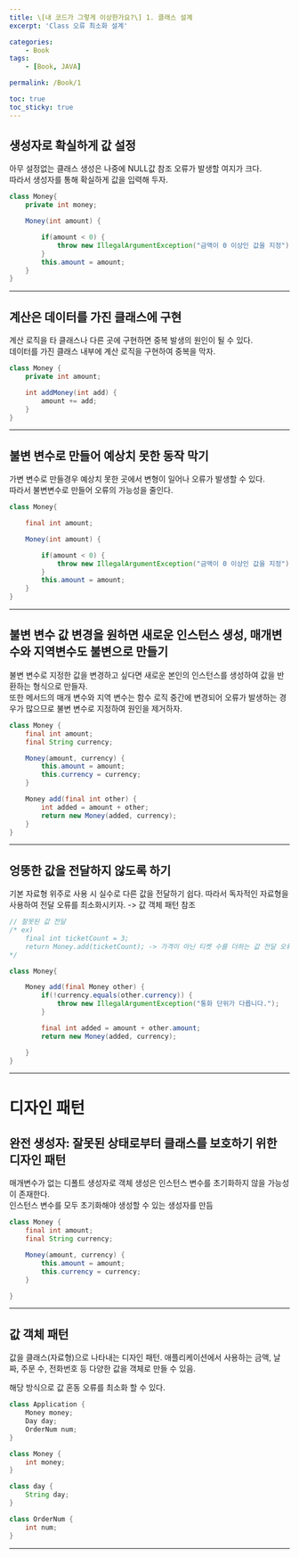 ```yaml
---
title: \[내 코드가 그렇게 이상한가요?\] 1. 클래스 설계
excerpt: 'Class 오류 최소화 설계'

categories:
    - Book
tags:
    - [Book, JAVA]

permalink: /Book/1

toc: true
toc_sticky: true
---
```


## 생성자로 확실하게 값 설정

아무 설정없는 클래스 생성은 나중에 NULL값 참조 오류가 발생할 여지가 크다.  
따라서 생성자를 통해 확실하게 값을 입력해 두자.

```java
class Money{
    private int money;

    Money(int amount) {

        if(amount < 0) {
            throw new IllegalArgumentException("금액이 0 이상인 값을 지정");
        }
        this.amount = amount;
    }
}
```

---

## 계산은 데이터를 가진 클래스에 구현

계산 로직을 타 클래스나 다른 곳에 구현하면 중복 발생의 원인이 될 수 있다.  
데이터를 가진 클래스 내부에 계산 로직을 구현하여 중복을 막자.

```java
class Money {
    private int amount;

    int addMoney(int add) {
        amount += add;
    }
}

```

---

## 불변 변수로 만들어 예상치 못한 동작 막기

가변 변수로 만들경우 예상치 못한 곳에서 변형이 일어나 오류가 발생할 수 있다.  
따라서 불변변수로 만들어 오류의 가능성을 줄인다.

```java
class Money{

    final int amount;

    Money(int amount) {

        if(amount < 0) {
            throw new IllegalArgumentException("금액이 0 이상인 값을 지정");
        }
        this.amount = amount;
    }
}
```

---

## 불변 변수 값 변경을 원하면 새로운 인스턴스 생성, 매개변수와 지역변수도 불변으로 만들기

불변 변수로 지정한 값을 변경하고 싶다면 새로운 본인의 인스턴스를 생성하여 값을 반환하는 형식으로 만들자.  
또한 메서드의 매개 변수와 지역 변수는 함수 로직 중간에 변경되어 오류가 발생하는 경우가 많으므로 불변 변수로 지정하여 원인을 제거하자.

```java
class Money {
    final int amount;
    final String currency;

    Money(amount, currency) {
        this.amount = amount;
        this.currency = currency;
    }

    Money add(final int other) {
        int added = amount + other;
        return new Money(added, currency);
    }
}
```

---

## 엉뚱한 값을 전달하지 않도록 하기

기본 자료형 위주로 사용 시 실수로 다른 값을 전달하기 쉽다.
따라서 독자적인 자료형을 사용하여 전달 오류를 최소화시키자.
-> 값 객체 패턴 참조

```java
// 잘못된 값 전달
/* ex)
    final int ticketCount = 3;
    return Money.add(ticketCount); -> 가격이 아닌 티켓 수를 더하는 값 전달 오류
*/

class Money{

    Money add(final Money other) {
        if(!currency.equals(other.currency)) {
            throw new IllegalArgumentException("통화 단위가 다릅니다.");
        }

        final int added = amount + other.amount;
        return new Money(added, currency);

    }
}

```

---

# 디자인 패턴

## 완전 생성자: 잘못된 상태로부터 클래스를 보호하기 위한 디자인 패턴

매개변수가 없는 디폴트 생성자로 객체 생성은 인스턴스 변수를 초기화하지 않을 가능성이 존재한다.  
인스턴스 변수를 모두 초기화해야 생성할 수 있는 생성자를 만듬

```java
class Money {
    final int amount;
    final String currency;

    Money(amount, currency) {
        this.amount = amount;
        this.currency = currency;
    }

}
```

---

## 값 객체 패턴

값을 클래스(자료형)으로 나타내는 디자인 패턴.
애플리케이션에서 사용하는 금액, 날짜, 주문 수, 전화번호 등 다양한 값을 객체로 만들 수 있음.

해당 방식으로 값 혼동 오류를 최소화 할 수 있다.

```java
class Application {
    Money money;
    Day day;
    OrderNum num;
}

class Money {
    int money;
}

class day {
    String day;
}

class OrderNum {
    int num;
}
```

---
